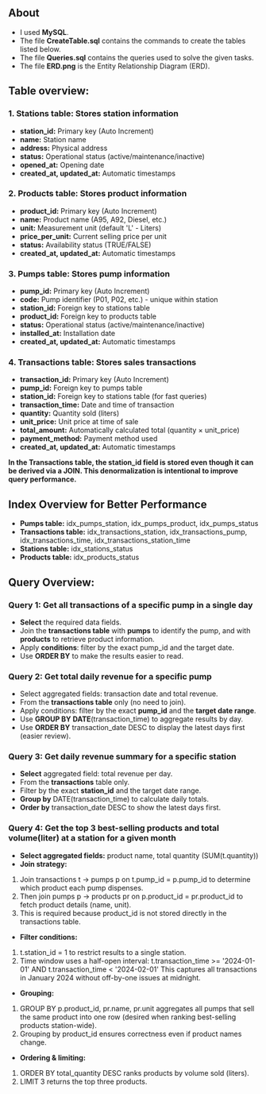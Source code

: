 ## About
-   I used **MySQL**.  
-   The file **CreateTable.sql** contains the commands to create the tables listed below.  
-   The file **Queries.sql** contains the queries used to solve the given tasks.  
-   The file **ERD.png** is the Entity Relationship Diagram (ERD). 

## Table overview: 

### 1. Stations table: Stores station information
-   **station_id:** Primary key (Auto Increment)
-   **name:** Station name
-   **address:** Physical address
-   **status:** Operational status (active/maintenance/inactive)
-   **opened_at:** Opening date
-   **created_at, updated_at:** Automatic timestamps

### 2. Products table: Stores product information
-   **product_id:** Primary key (Auto Increment)
-   **name:** Product name (A95, A92, Diesel, etc.)
-   **unit:** Measurement unit (default 'L' - Liters)
-   **price_per_unit:** Current selling price per unit
-   **status:** Availability status (TRUE/FALSE)
-   **created_at, updated_at:** Automatic timestamps

### 3. Pumps table: Stores pump information
-   **pump_id:** Primary key (Auto Increment)
-   **code:** Pump identifier (P01, P02, etc.) - unique within station
-   **station_id:** Foreign key to stations table
-   **product_id:** Foreign key to products table
-   **status:** Operational status (active/maintenance/inactive)
-   **installed_at:** Installation date
-   **created_at, updated_at:** Automatic timestamps

### 4. Transactions table: Stores sales transactions
-   **transaction_id:** Primary key (Auto Increment)
-   **pump_id:** Foreign key to pumps table
-   **station_id:** Foreign key to stations table (for fast queries)
-   **transaction_time:** Date and time of transaction
-   **quantity:** Quantity sold (liters)
-   **unit_price:** Unit price at time of sale
-   **total_amount:** Automatically calculated total (quantity × unit_price)
-   **payment_method:** Payment method used
-   **created_at, updated_at:** Automatic timestamps

**In the Transactions table, the station_id field is stored even though it can be derived via a JOIN. This denormalization is intentional to improve query performance.**


## Index Overview for Better Performance
-   **Pumps table:** idx_pumps_station, idx_pumps_product, idx_pumps_status
-   **Transactions table:** idx_transactions_station, idx_transactions_pump, idx_transactions_time, idx_transactions_station_time
-   **Stations table:** idx_stations_status
-   **Products table:** idx_products_status


##  Query Overview:


### Query 1: Get all transactions of a specific pump in a single day
-   **Select** the required data fields.
-   Join the **transactions table** with **pumps** to identify the pump, and with **products** to retrieve product information.
-   Apply **conditions**: filter by the exact pump_id and the target date.
-   Use **ORDER BY** to make the results easier to read.

### Query 2: Get total daily revenue for a specific pump
-   Select aggregated fields: transaction date and total revenue.
-   From the **transactions table** only (no need to join).
-   Apply conditions: filter by the exact **pump_id** and the **target date range**.
-   Use **GROUP BY DATE**(transaction_time) to aggregate results by day.
-   Use **ORDER BY** transaction_date DESC to display the latest days first (easier review).

### Query 3: Get daily revenue summary for a specific station
-   **Select** aggregated field: total revenue per day.
-   From the **transactions** table only.
-   Filter by the exact **station_id** and the target date range.
-   **Group by** DATE(transaction_time) to calculate daily totals.
-   **Order by** transaction_date DESC to show the latest days first.

### Query 4: Get the top 3 best-selling products and total volume(liter) at a station for a given month
-   **Select aggregated fields:** product name, total quantity (SUM(t.quantity))
-   **Join strategy:**

1.   Join transactions t → pumps p on t.pump_id = p.pump_id to determine which product each pump dispenses.
2.   Then join pumps p → products pr on p.product_id = pr.product_id to fetch product details (name, unit).
3.   This is required because product_id is not stored directly in the transactions table.

-   **Filter conditions:**

1.  t.station_id = 1 to restrict results to a single station.
2.  Time window uses a half-open interval:
t.transaction_time >= '2024-01-01' AND t.transaction_time < '2024-02-01'
This captures all transactions in January 2024 without off-by-one issues at midnight.

-   **Grouping:**

1.  GROUP BY p.product_id, pr.name, pr.unit aggregates all pumps that sell the same product into one row (desired when ranking best-selling products station-wide).
2.  Grouping by product_id ensures correctness even if product names change.

-   **Ordering & limiting:**

1.  ORDER BY total_quantity DESC ranks products by volume sold (liters).
2.  LIMIT 3 returns the top three products.
